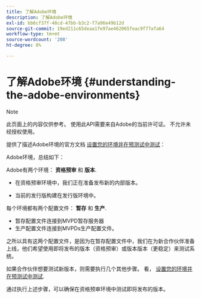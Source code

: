 ```yaml
---
title: 了解Adobe环境
description: 了解Adobe环境
exl-id: bb6cf37f-48cd-47bb-b3c2-f7a96e49b12d
source-git-commit: 19ed211c65deaa1fe97ae462065feac9f77afa64
workflow-type: tm+mt
source-wordcount: '208'
ht-degree: 0%

---
```


# 了解Adobe环境 {#understanding-the-adobe-environments}

>[!NOTE]
>
>此页面上的内容仅供参考。 使用此API需要来自Adobe的当前许可证。 不允许未经授权使用。

提供了描述Adobe环境的官方文档 [设置您的环境并在预测试中测试](/help/authentication/setting-up-your-environment-and-testing-in-prequal.md)：

Adobe环境，总结如下：

Adobe有两个环境： **资格预审** 和 **版本**.

* 在资格预审环境中，我们正在准备发布新的内部版本。

* 当前的发行版构建在发行版环境中。

每个环境都有两个配置文件： **暂存** 和 **生产**.

* 暂存配置文件连接到MVPD暂存服务器
* 生产配置文件连接到MVPDs生产配置文件。

之所以具有这两个配置文件，是因为在暂存配置文件中，我们在为新合作伙伴准备上线，他们希望使用即将发布的版本（资格预审）或版本版本（更稳定）来测试系统。

如果合作伙伴想要测试新版本，则需要执行几个其他步骤。 看， [设置您的环境并在预测试中测试](/help/authentication/setting-up-your-environment-and-testing-in-prequal.md).

通过执行上述步骤，可以确保在资格预审环境中测试即将发布的版本。
